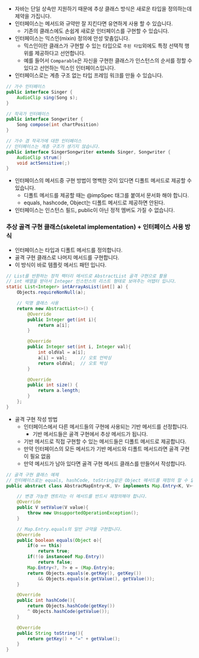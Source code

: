 * 자바는 단일 상속만 지원하기 때문에 추상 클래스 방식은 새로운 타입을 정의하는데 제약을 가집니다.
* 인터페이스는 메서드와 규약만 잘 지킨다면 유연하게 사용 할 수 있습니다. 
  * 기존의 클래스에도 손쉽게 새로운 인터페이스를 구현할 수 있습니다. 
* 인터페이스는 믹스인(mixin) 정의에 안성 맞춤입니다. 
  * 믹스인이란 클래스가 구현할 수 있는 타입으로 `주된 타입`외에도 특정 선택적 행위를 제공하다고 선언합니다. 
  * 예를 들어서 `Comparable`은 자신을 구현한 클래스가 인스턴스의 순서를 정할 수 있다고 선언하는 믹스인 인터페이스입니다.
* 인터페이스로는 계층 구조 없는 타입 프레임 워크를 만들 수 있습니다. 
```java
// 가수 인터페이스
public interface Singer {
    AudioClip sing(Song s);
}

// 작곡가 인터페이스
public interface Songwriter {
    Song compose(int chartPosition)
}

// 가수 겸 작곡가에 대한 인터페이스
// 인터페이스는 계층 구조가 생기지 않습니다. 
public interface SingerSongwriter extends Singer, Songwriter {
    AudioClip strum()
    void actSensitive(;)
}
```
* 인터페이스의 메서드중 구현 방법이 명백한 것이 있다면 디폴트 메서드로 제공할 수 있습니다. 
  * 디폴트 메서드를 제공할 때는 @impSpec 태그를 붙여서 문서화 해야 합니다.
  * equals, hashcode, Object는 디폴트 메서드로 제공하면 안된다. 
* 인터페이스는 인스턴스 필드, public이 아닌 정적 멤버도 가질 수 없습니다.
  
### 추상 골격 구현 클래스(skeletal implementation) + 인터페이스 사용 방식
* 인터페이스는 타입과 디폴트 메서드를 정의합니다. 
* 골격 구현 클래스로 나머지 메서드를 구현합니다.
* 이 방식이 바로 템플릿 메서드 패턴 입니다.
```java
// List를 반환하는 정적 팩터리 메서드로 AbstractList 골격 구현으로 활용
// int 배열을 받아서 Integer 인스턴스의 리스트 형태로 보여주는 어탭터 입니다. 
static List<Integer> intArrayAsList(int[] a) {
    Objects.requireNonNull(a);

    // 익명 클래스 사용
    return new AbstractList<>() {
        @Override
        public Integer get(int i){
            return a[i];
        }

        @Override
        public Integer set(int i, Integer val){
            int oldVal = a[i];
            a[i] = val;     // 오토 언박싱
            return oldVal;  // 오토 박싱
        }

        @Override
        public int size() {
            return a.length;
        }
    };
}
```
* 골격 구현 작성 방법
  * 인터페이스에서 다른 메서드들의 구현에 사용되는 기반 메서드를 선정합니다. 
    * 기반 메서드들은 골격 구현에서 추상 메서드가 됩니다. 
  * 기반 메서드로 직접 구현할 수 있는 메서드들은 디폴트 메서드로 제공합니다. 
  * 만약 인터페이스의 모든 메서드가 기반 메서드와 디폴트 메서드라면 골격 구현이 필요 없음
  * 만약 메서드가 남아 있다면 골격 구현 메서드 클래스를 만들어서 작성합니다. 
```java
// 골격 구현 클래스 예제
// 인터페이스로는 equals, hashCode, toString같은 Object 메서드를 재정의 할 수 없습니다. 
public abstract class AbstracMapEntry<K, V> implements Map.Entry<K, V>{

    // 변경 가능한 엔트리는 이 메서드를 반드시 재정의해야 합니다. 
    @Override
    public V setValue(V value){
        throw new UnsupportedOperationException();
    }

    // Map.Entry.equals의 일반 규약을 구현합니다. 
    @Override
    public boolean equals(Object o){
        if(o == this)
            return true;
        if(!(o instanceof Map.Entry))
            return false;
        Map.Entry<?, ?> e = (Map.Entry)o;
        return Objects.equals(e.getKey(), getKey())
            && Objects.equals(e.getValue(), getValue());
    }

    @Override
    public int hashCode(){
        return Objects.hashCode(getKey())
        ^ Objects.hashCode(getValue());
    }

    @Override
    public String toString(){
        return getKey() + "=" + getValue();
    }
}
```